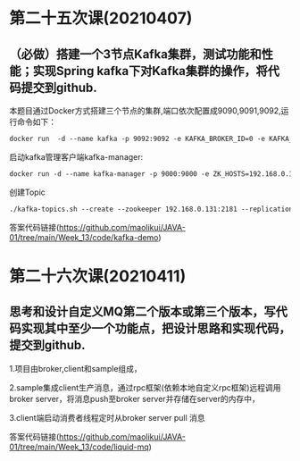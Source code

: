 # 第二十五次课(20210407)

## （必做）搭建一个3节点Kafka集群，测试功能和性能；实现Spring kafka下对Kafka集群的操作，将代码提交到github.

本题目通过Docker方式搭建三个节点的集群,端口依次配置成9090,9091,9092,运行命令如下：

```html
docker run  -d --name kafka -p 9092:9092 -e KAFKA_BROKER_ID=0 -e KAFKA_ZOOKEEPER_CONNECT=192.168.0.131:2181 -e KAFKA_ADVERTISED_LISTENERS=PLAINTEXT://192.168.0.131:9092 -e KAFKA_LISTENERS=PLAINTEXT://0.0.0.0:9092 -t wurstmeister/kafka
```

启动kafka管理客户端kafka-manager:

```html
docker run -d --name kafka-manager -p 9000:9000 -e ZK_HOSTS=192.168.0.131:2181 sheepkiller/kafka-manager
```

创建Topic

```html
./kafka-topics.sh --create --zookeeper 192.168.0.131:2181 --replication-factor 2 --partitions 2 --topic test
```

答案代码链接(https://github.com/maolikui/JAVA-01/tree/main/Week_13/code/kafka-demo)

# 第二十六次课(20210411)

## 思考和设计自定义MQ第二个版本或第三个版本，写代码实现其中至少一个功能点，把设计思路和实现代码，提交到github.

1.项目由broker,client和sample组成，

2.sample集成client生产消息，通过rpc框架(依赖本地自定义rpc框架)远程调用broker server，将消息push至broker server并存储在server的内存中，

3.client端启动消费者线程定时从broker server pull 消息

答案代码链接(https://github.com/maolikui/JAVA-01/tree/main/Week_13/code/liquid-mq)


